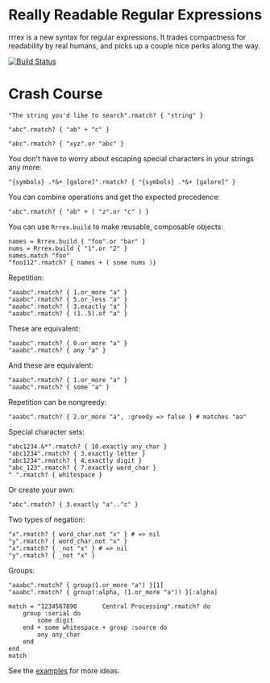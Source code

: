 Really Readable Regular Expressions
================

rrrex is a new syntax for regular expressions. It trades compactness for readability by real humans, and picks up a couple nice perks
along the way.

[![Build Status]](http://travis-ci.org/iangreenleaf/rrrex)

Crash Course
============

    "The string you'd like to search".rmatch? { "string" }

    "abc".rmatch? { "ab" + "c" }

    "abc".rmatch? { "xyz".or "abc" }

You don't have to worry about escaping special characters in your strings any more:

    "{symbols} .*&+ [galore]".rmatch? { "{symbols} .*&+ [galore]" }

You can combine operations and get the expected precedence:

    "abc".rmatch? { "ab" + ( "z".or "c" ) }

You can use `Rrrex.build` to make reusable, composable objects:

    names = Rrrex.build { "foo".or "bar" }
    nums = Rrrex.build { "1".or "2" }
    names.match "foo"
    "foo112".rmatch? { names + ( some nums )}

Repetition:

    "aaabc".rmatch? { 1.or_more "a" }
    "aaabc".rmatch? { 5.or_less "a" }
    "aaabc".rmatch? { 3.exactly "a" }
    "aaabc".rmatch? { (1..5).of "a" }

These are equivalent:

    "aaabc".rmatch? { 0.or_more "a" }
    "aaabc".rmatch? { any "a" }

And these are equivalent:

    "aaabc".rmatch? { 1.or_more "a" }
    "aaabc".rmatch? { some "a" }

Repetition can be nongreedy:

    "aaabc".rmatch? { 2.or_more "a", :greedy => false } # matches "aa"

Special character sets:

    "abc1234.&*".rmatch? { 10.exactly any_char }
    "abc1234".rmatch? { 3.exactly letter }
    "abc1234".rmatch? { 4.exactly digit }
    "abc_123".rmatch? { 7.exactly word_char }
    " ".rmatch? { whitespace }

Or create your own:

    "abc".rmatch? { 3.exactly "a".."c" }

Two types of negation:

    "x".rmatch? { word_char.not "x" } # => nil
    "y".rmatch? { word_char.not "x" }
    "x".rmatch? { _not "x" } # => nil
    "y".rmatch? { _not "x" }


Groups:

    "aaabc".rmatch? { group(1.or_more "a") }[1]
    "aaabc".rmatch? { group(:alpha, (1.or_more "a")) }[:alpha]

    match = "1234567890       Central Processing".rmatch? do
        group :serial do
            some digit
        end + some whitespace + group :source do
            any any_char
        end
    end
    match

See the [examples](https://github.com/iangreenleaf/rrrex/tree/master/examples/) for more ideas.

[Build Status]: https://travis-ci.org/iangreenleaf/rrrex.png?branch=master

